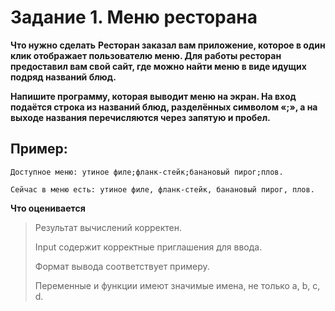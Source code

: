# Задание 1. Меню ресторана
**Что нужно сделать**
**Ресторан заказал вам приложение, которое в один клик отображает пользователю меню. Для работы ресторан предоставил вам свой сайт, где можно найти меню в виде идущих подряд названий блюд.**

**Напишите программу, которая выводит меню на экран. На вход подаётся строка из названий блюд, разделённых символом «;», а на выходе названия перечисляются через запятую и пробел.**

## Пример:
```
Доступное меню: утиное филе;фланк-стейк;банановый пирог;плов.

Сейчас в меню есть: утиное филе, фланк-стейк, банановый пирог, плов.
```
**Что оценивается**
> Результат вычислений корректен.
> 
> Input содержит корректные приглашения для ввода.
> 
> Формат вывода соответствует примеру.
> 
> Переменные и функции имеют значимые имена, не только a, b, c, d. 
